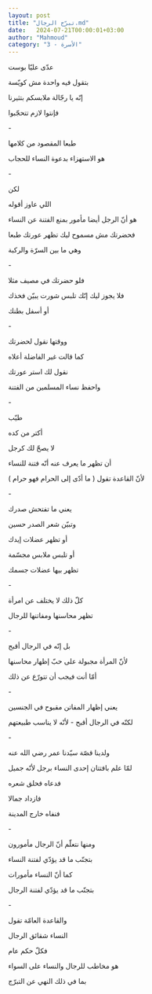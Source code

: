 ```yaml
---
layout: post
title: "تبرّج الرجال.md"
date:   2024-07-21T00:00:01+03:00
author: "Mahmoud"
category: "3 - الأسرة"
---
```

عدّى عليّا بوست

بتقول فيه واحدة مش كويّسة

إنّه يا رجّالة ملابسكم بتثيرنا

فإنتوا لازم تتحجّبوا

\-

طبعا المقصود من كلامها

هو الاستهزاء بدعوة النساء للحجاب

\-

لكن

اللي عاوز أقوله

هو أنّ الرجل أيضا مأمور بمنع الفتنة عن النساء

فحضرتك مش مسموح ليك تظهر عورتك طبعا

وهي ما بين السرّة والركبة

\-

فلو حضرتك في مصيف مثلا

فلا يجوز ليك إنّك تلبس شورت يبيّن فخذك

أو أسفل بطنك

\-

ووقتها نقول لحضرتك

كما قالت غير الفاضلة أعلاه

نقول لك استر عورتك

واحفظ نساء المسلمين من الفتنة

\-

طيّب

أكتر من كده

لا يصحّ لك كرجل

أن تظهر ما يعرف عنه أنّه فتنة للنساء

لأنّ القاعدة تقول ( ما أدّى إلى الحرام فهو حرام )

\-

يعني ما تفتحش صدرك

وتبيّن شعر الصدر حسين

أو تظهر عضلات إيدك

أو تلبس ملابس مجسّمة

تظهر بيها عضلات جسمك

\-

كلّ ذلك لا يختلف عن امرأة

تظهر محاسنها ومفاتنها للرجال

\-

بل إنّه في الرجال أقبح

لأنّ المرأة مجبولة على حبّ إظهار محاسنها

أمّا أنت فيجب أن تتورّع عن ذلك

\-

يعني إظهار المفاتن مقبوح في الجنسين

لكنّه في الرجال أقبح - لأنّه لا يناسب طبيعتهم

\-

ولدينا قصّة سيّدنا عمر رضي الله عنه

لمّا علم بافتتان إحدى النساء برجل لأنّه جميل

فدعاه فحلق شعره

فازداد جمالا

فنفاه خارج المدينة

\-

ومنها نتعلّم أنّ الرجال مأمورون

بتجنّب ما قد يؤدّي لفتنة النساء

كما أنّ النساء مأمورات

بتجنّب ما قد يؤدّي لفتنة الرجال

\-

والقاعدة العامّة تقول

النساء شقائق الرجال

فكلّ حكم عام

هو مخاطب للرجال والنساء على السواء

بما في ذلك النهي عن التبرّج
